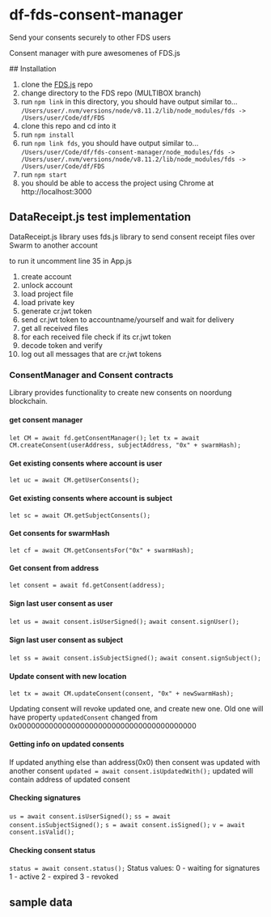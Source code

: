 # df-fds-consent-manager 

Send your consents securely to other FDS users

Consent manager with pure awesomenes of FDS.js 

## Installation

1. clone the [FDS.js](https://github.com/fairDataSociety/fds.js) repo
2. change directory to the FDS repo (MULTIBOX branch)
3. run `npm link` in this directory, you should have output similar to...  
`/Users/user/.nvm/versions/node/v8.11.2/lib/node_modules/fds -> /Users/user/Code/df/FDS`
4. clone this repo and cd into it
5. run `npm install`
6. run `npm link fds`, you should have output similar to...
`/Users/user/Code/df/fds-consent-manager/node_modules/fds -> /Users/user/.nvm/versions/node/v8.11.2/lib/node_modules/fds -> /Users/user/Code/df/FDS`
7. run `npm start`
8. you should be able to access the project using Chrome at http://localhost:3000 

## DataReceipt.js test implementation 
 DataReceipt.js library uses fds.js library to send consent receipt files over Swarm to another account

 to run it uncomment line 35 in App.js
 
 1. create account  
 2. unlock account 
 3. load project file 
 4. load private key 
 5. generate cr.jwt token
 6. send cr.jwt token to accountname/yourself and wait for delivery 
 7. get all received files
 8. for each received file check if its cr.jwt token 
 9. decode token and verify 
 10. log out all messages that are cr.jwt tokens
 
 ### ConsentManager and Consent contracts 

 Library provides functionality to create new consents on noordung blockchain. 

####  get consent manager
  `let CM = await fd.getConsentManager();` 
  `let tx = await CM.createConsent(userAddress, subjectAddress, "0x" + swarmHash);`

####  Get existing consents where account is user
  `let uc = await CM.getUserConsents();`

#### Get existing consents where account is subject
  `let sc = await CM.getSubjectConsents();`

####  Get consents for swarmHash 
  `let cf = await CM.getConsentsFor("0x" + swarmHash);` 

####  Get consent from address 
  `let consent = await fd.getConsent(address);` 	 

####  Sign last user consent as user 
  `let us = await consent.isUserSigned();`
  `await consent.signUser();`

####  Sign last user consent as subject  
  `let ss = await consent.isSubjectSigned();`
  `await consent.signSubject();`

####  Update consent with new location  
   `let tx = await CM.updateConsent(consent, "0x" + newSwarmHash);`

Updating consent will revoke updated one, and create new one. Old one will have property 
  `updatedConsent` changed from 0x0000000000000000000000000000000000000000  

####  Getting info on updated consents 
   If updated anything else than address(0x0) then consent was updated with another consent 
     `updated = await consent.isUpdatedWith();`
	updated will contain address of updated consent    

#### Checking signatures
 `us = await consent.isUserSigned();`
 `ss = await consent.isSubjectSigned();`
 `s = await consent.isSigned();`
 `v = await consent.isValid();`

#### Checking consent status 
  `status = await consent.status();` 
	 Status values: 
     0 - waiting for signatures
     1 - active 
     2 - expired
     3 - revoked 
     
   
 ## sample data 

 
